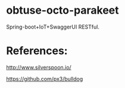 # obtuse-octo-parakeet
Spring-boot+IoT+SwaggerUI RESTful.

# References:
http://www.silverspoon.io/

https://github.com/px3/bulldog
